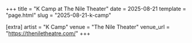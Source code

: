 +++
title = "K Camp at The Nile Theater"
date = 2025-08-21
template = "page.html"
slug = "2025-08-21-k-camp"

[extra]
artist = "K Camp"
venue = "The Nile Theater"
venue_url = "https://theniletheatre.com/"
+++
